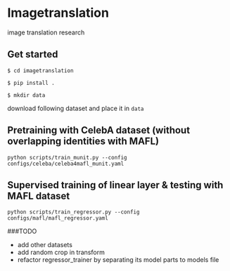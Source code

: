 # Imagetranslation
image translation research

## Get started
`$ cd imagetranslation`

`$ pip install .`

`$ mkdir data`

download following dataset and place it in `data`


## Pretraining with CelebA dataset (without overlapping identities with MAFL)

`python scripts/train_munit.py --config configs/celeba/celeba4mafl_munit.yaml` 

## Supervised training of linear layer & testing with MAFL dataset
`python scripts/train_regressor.py --config configs/mafl/mafl_regressor.yaml`


###TODO
- add other datasets
- add random crop in transform
- refactor regressor_trainer by separating its model parts to models file
